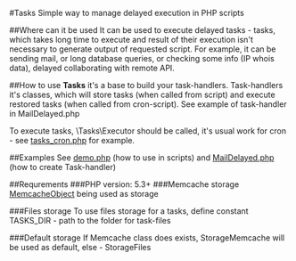 #Tasks
Simple way to manage delayed execution in PHP scripts

##Where can it be used
It can be used to execute delayed tasks - tasks, which takes long time to execute and result of their execution isn't necessary to generate output of requested script.
For example, it can be sending mail, or long database queries, or checking some info (IP whois data), delayed collaborating with remote API.

##How to use
**Tasks** it's a base to build your task-handlers.
Task-handlers it's classes, which will store tasks (when called from script) and execute restored tasks (when called from cron-script).
See example of task-handler in MailDelayed.php

To execute tasks, \Tasks\Executor should be called, it's usual work for cron - see [tasks_cron.php](https://github.com/jamm/Tasks/blob/master/tasks_cron.php) for example.

##Examples
See [demo.php](https://github.com/jamm/Tasks/blob/master/demo.php) (how to use in scripts) and [MailDelayed.php](https://github.com/jamm/Tasks/blob/master/MailDelayed.php) (how to create Task-handler)

##Requrements
###PHP version: 5.3+
###Memcache storage
[MemcacheObject](https://github.com/jamm/memory/blob/master/memcache.php) being used as storage

###Files storage
To use files storage for a tasks, define constant TASKS_DIR - path to the folder for task-files

###Default storage
If Memcache class does exists, StorageMemcache will be used as default, else - StorageFiles
